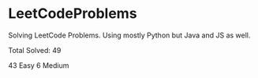 # LeetCodeProblems
Solving LeetCode Problems. Using mostly Python but Java and JS as well. 

Total Solved: 49

43 Easy
6 Medium 


